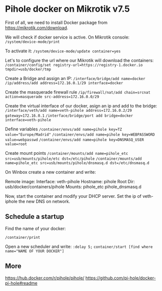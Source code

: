 # Pihole docker on Mikrotik v7.5
First of all, we need to install Docker package from https://mikrotik.com/download.

We will check if docker service is active. On Mikrotik console:
`/system/device-mode/print`

To activate it:
`/system/device-mode/update container=yes`

Let's to configure the url where our Mikrotik will download the containers:
`/container/config/set registry-url=https://registry-1.docker.io tmpdir=usb/docker/tmp`

Create a Bridge and assign an IP:
`/interface/bridge/add name=docker`
`/ip/address/add address=172.16.0.1/29 interface=docker`

Create the masquerade firewall rule
`/ip/firewall/nat/add chain=srcnat action=masquerade src-address=172.16.0.0/29`

Create the virtual interface of our docker, asign an ip and add to the bridge:
`/interface/veth/add name=veth-pihole address=172.16.0.2/29 gateway=172.16.0.1`
`/interface/bridge/port add bridge=docker interface=veth-pihole`

Define variables
`/container/envs/add name=pihole key=TZ value="Europe/Madrid"`
`/container/envs/add name=pihole key=WEBPASSWORD value=webpasswd`
`/container/envs/add name=pihole key=DNSMASQ_USER value=root`

Create mount points
`/container/mounts/add name=pihole_etc src=usb/mounts/pihole/etc dst=/etc/pihole`
`/container/mounts/add name=pihole_etc src=usb/mounts/pihole/dnsmasq.d dst=/etc/dnsmasq.d`

On Winbox create a new container and write:

Remote image: 
Interface: veth-pihole
Hostname: pihole
Root Dir: usb/docker/containers/pihole
Mounts: pihole_etc
        pihole_dnsmasq.d

Now, start the container and modify your DHCP server. Set the ip of veth-iphole the new DNS on network.

## Schedule a startup
Find the name of your docker:

`/container/print`

Open a new scheduler and write:
`:delay 5;`
`container/start [find where name="NAME OF YOUR DOCKER"]`

## More
https://hub.docker.com/r/pihole/pihole/
https://github.com/pi-hole/docker-pi-hole#readme
